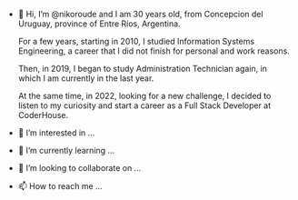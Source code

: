 - 👋 Hi, I’m @nikoroude and I am 30 years old, from Concepcion del Uruguay, province of Entre Ríos, Argentina.
  <p>For a few years, starting in 2010, I studied Information Systems Engineering, a career that I did not finish for personal and work reasons.</p>
  <p>Then, in 2019, I began to study Administration Technician again, in which I am currently in the last year.</p>
  <p>At the same time, in 2022, looking for a new challenge, I decided to listen to my curiosity and start a career as a Full Stack Developer at CoderHouse.</p>

- 👀 I’m interested in ...
- 🌱 I’m currently learning ...
- 💞️ I’m looking to collaborate on ...
- 📫 How to reach me ...

<!---
nikoroude/nikoroude is a ✨ special ✨ repository because its `README.md` (this file) appears on your GitHub profile.
You can click the Preview link to take a look at your changes.
--->
